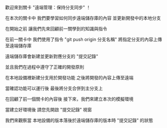 歡迎來到關卡
"遠端管理：保持分支同步" ！

在本次的關卡中
我們要學習如何同步遠端儲存庫的內容
並更新開發中的本地分支

在開始之前
讓我們先來回顧前一關學到的知識與指令

在前一關卡中
我們使用了指令 "git push origin 分支名稱"
將指定分支的內容上傳至遠端儲存庫

遠端儲存庫會新建並更新對應分支的 "提交記錄"

並且我們在過程中遵守了正確的開發原則

在本地設備裡新建分支用於開發功能
之後將開發的內容上傳至遠端

當確認功能可以運行後
最後將分支合併到主分支上

在回顧了前一個關卡的內容後
接下來，我們來建立本次的模擬環境

當建立好環境後
請您先開啟 "提交記錄" 視窗

我們來觀察當
本地設備的版本落後於遠端儲存庫的版本時
"提交記錄" 的狀態